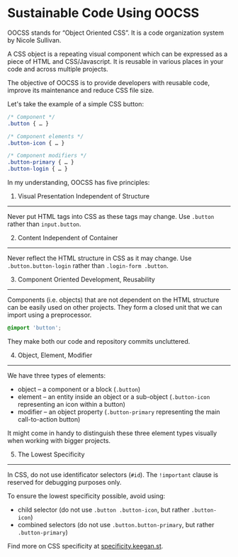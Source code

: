Sustainable Code Using OOCSS
============================

OOCSS stands for “Object Oriented CSS”. It is a code organization system by
Nicole Sullivan.

A CSS object is a repeating visual component which can be expressed as a piece
of HTML and CSS/Javascript. It is reusable in various places in your code and
across multiple projects.

The objective of OOCSS is to provide developers with reusable code, improve its
maintenance and reduce CSS file size.

Let's take the example of a simple CSS button:

```css
/* Component */
.button { … }

/* Component elements */
.button-icon { … }

/* Component modifiers */
.button-primary { … }
.button-login { … }
```

In my understanding, OOCSS has five principles:

1) Visual Presentation Independent of Structure
-----------------------------------------------

Never put HTML tags into CSS as these tags may change. Use `.button` rather than
`input.button`.

2) Content Independent of Container
-----------------------------------

Never reflect the HTML structure in CSS as it may change. Use
`.button.button-login` rather than `.login-form .button`.

3) Component Oriented Development, Reusability
----------------------------------------------

Components (i.e. objects) that are not dependent on the HTML structure can be
easily used on other projects. They form a closed unit that we can import using
a preprocessor.

```css
@import 'button';
```

They make both our code and repository commits uncluttered.

4) Object, Element, Modifier
----------------------------

We have three types of elements:

-   object – a component or a block (`.button`)
-   element – an entity inside an object or a sub-object (`.button-icon`
    representing an icon within a button)
-   modifier – an object property (`.button-primary` representing the main
    call-to-action button)

It might come in handy to distinguish these three element types visually when
working with bigger projects.

5) The Lowest Specificity
-------------------------

In CSS, do not use identificator selectors (`#id`). The `!important` clause is
reserved for debugging purposes only.

To ensure the lowest specificity possible, avoid using:

-   child selector (do not use `.button .button-icon`, but rather
    `.button-icon`)
-   combined selectors (do not use `.button.button-primary`, but rather
    `.button-primary`)

Find more on CSS specificity at
[specificity.keegan.st](http://specificity.keegan.st/).
